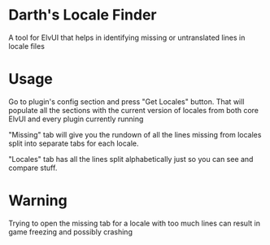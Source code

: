 # Darth's Locale Finder
A tool for ElvUI that helps in identifying missing or untranslated lines in locale files

# Usage
Go to plugin's config section and press "Get Locales" button.
That will populate all the sections with the current version of locales from both core ElvUI and every plugin currently running

"Missing" tab will give you the rundown of all the lines missing from locales split into separate tabs for each locale.

"Locales" tab has all the lines split alphabetically just so you can see and compare stuff.

# Warning
Trying to open the missing tab for a locale with too much lines can result in game freezing and possibly crashing
